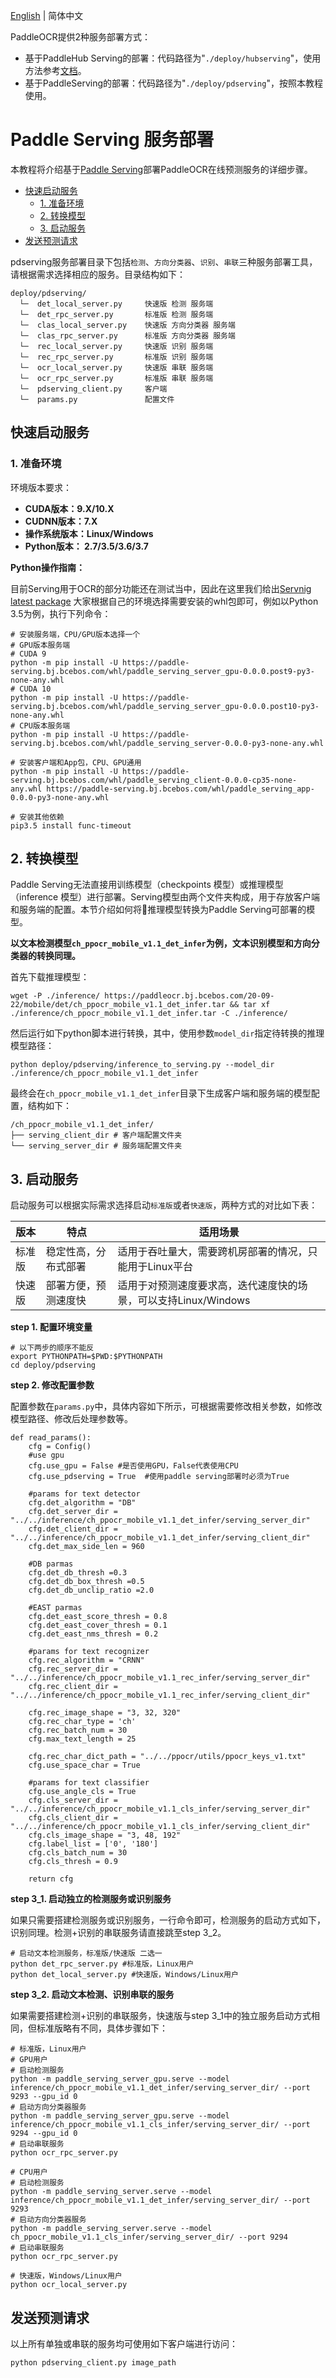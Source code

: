 [English](readme_en.md) | 简体中文	

PaddleOCR提供2种服务部署方式：	
- 基于PaddleHub Serving的部署：代码路径为"`./deploy/hubserving`"，使用方法参考[文档](../hubserving/readme.md)。		
- 基于PaddleServing的部署：代码路径为"`./deploy/pdserving`"，按照本教程使用。	

# Paddle Serving 服务部署	
本教程将介绍基于[Paddle Serving](https://github.com/PaddlePaddle/Serving)部署PaddleOCR在线预测服务的详细步骤。
- [快速启动服务](#快速启动服务)
    - [1. 准备环境](#准备环境)
    - [2. 转换模型](#转换模型)
    - [3. 启动服务](#启动服务)
- [发送预测请求](#发送预测请求)

pdserving服务部署目录下包括`检测`、`方向分类器`、`识别`、`串联`三种服务部署工具，请根据需求选择相应的服务。目录结构如下：
```
deploy/pdserving/
  └─  det_local_server.py     快速版 检测 服务端
  └─  det_rpc_server.py       标准版 检测 服务端
  └─  clas_local_server.py    快速版 方向分类器 服务端
  └─  clas_rpc_server.py      标准版 方向分类器 服务端
  └─  rec_local_server.py     快速版 识别 服务端
  └─  rec_rpc_server.py       标准版 识别 服务端
  └─  ocr_local_server.py     快速版 串联 服务端
  └─  ocr_rpc_server.py       标准版 串联 服务端
  └─  pdserving_client.py     客户端
  └─  params.py               配置文件
```

<a name="快速启动服务"></a>
## 快速启动服务

<a name="准备环境"></a>
### 1. 准备环境
环境版本要求：  
- **CUDA版本：9.X/10.X**  
- **CUDNN版本：7.X**  
- **操作系统版本：Linux/Windows**  
- **Python版本： 2.7/3.5/3.6/3.7** 

**Python操作指南：**

目前Serving用于OCR的部分功能还在测试当中，因此在这里我们给出[Servnig latest package](https://github.com/PaddlePaddle/Serving/blob/develop/doc/LATEST_PACKAGES.md)
大家根据自己的环境选择需要安装的whl包即可，例如以Python 3.5为例，执行下列命令：
```
# 安装服务端，CPU/GPU版本选择一个
# GPU版本服务端
# CUDA 9
python -m pip install -U https://paddle-serving.bj.bcebos.com/whl/paddle_serving_server_gpu-0.0.0.post9-py3-none-any.whl 
# CUDA 10
python -m pip install -U https://paddle-serving.bj.bcebos.com/whl/paddle_serving_server_gpu-0.0.0.post10-py3-none-any.whl
# CPU版本服务端
python -m pip install -U https://paddle-serving.bj.bcebos.com/whl/paddle_serving_server-0.0.0-py3-none-any.whl

# 安装客户端和App包，CPU、GPU通用
python -m pip install -U https://paddle-serving.bj.bcebos.com/whl/paddle_serving_client-0.0.0-cp35-none-any.whl https://paddle-serving.bj.bcebos.com/whl/paddle_serving_app-0.0.0-py3-none-any.whl

# 安装其他依赖
pip3.5 install func-timeout
```

<a name="转换模型"></a>
## 2. 转换模型

Paddle Serving无法直接用训练模型（checkpoints 模型）或推理模型（inference 模型）进行部署。Serving模型由两个文件夹构成，用于存放客户端和服务端的配置。本节介绍如何将推理模型转换为Paddle Serving可部署的模型。

**以文本检测模型`ch_ppocr_mobile_v1.1_det_infer`为例，文本识别模型和方向分类器的转换同理。**

首先下载推理模型：
```shell
wget -P ./inference/ https://paddleocr.bj.bcebos.com/20-09-22/mobile/det/ch_ppocr_mobile_v1.1_det_infer.tar && tar xf ./inference/ch_ppocr_mobile_v1.1_det_infer.tar -C ./inference/
```
然后运行如下python脚本进行转换，其中，使用参数`model_dir`指定待转换的推理模型路径：
```
python deploy/pdserving/inference_to_serving.py --model_dir ./inference/ch_ppocr_mobile_v1.1_det_infer
```
最终会在`ch_ppocr_mobile_v1.1_det_infer`目录下生成客户端和服务端的模型配置，结构如下：
```
/ch_ppocr_mobile_v1.1_det_infer/
├── serving_client_dir # 客户端配置文件夹
└── serving_server_dir # 服务端配置文件夹
```

<a name="启动服务"></a>
## 3. 启动服务

启动服务可以根据实际需求选择启动`标准版`或者`快速版`，两种方式的对比如下表：  

|版本|特点|适用场景|
|-|-|-|
|标准版|稳定性高，分布式部署|适用于吞吐量大，需要跨机房部署的情况，只能用于Linux平台|
|快速版|部署方便，预测速度快|适用于对预测速度要求高，迭代速度快的场景，可以支持Linux/Windows|


**step 1. 配置环境变量**

```
# 以下两步的顺序不能反
export PYTHONPATH=$PWD:$PYTHONPATH
cd deploy/pdserving
```

**step 2. 修改配置参数**

配置参数在`params.py`中，具体内容如下所示，可根据需要修改相关参数，如修改模型路径、修改后处理参数等。

```
def read_params():
    cfg = Config()
    #use gpu
    cfg.use_gpu = False #是否使用GPU，False代表使用CPU
    cfg.use_pdserving = True  #使用paddle serving部署时必须为True

    #params for text detector
    cfg.det_algorithm = "DB"
    cfg.det_server_dir = "../../inference/ch_ppocr_mobile_v1.1_det_infer/serving_server_dir"
    cfg.det_client_dir = "../../inference/ch_ppocr_mobile_v1.1_det_infer/serving_client_dir"
    cfg.det_max_side_len = 960

    #DB parmas
    cfg.det_db_thresh =0.3
    cfg.det_db_box_thresh =0.5
    cfg.det_db_unclip_ratio =2.0

    #EAST parmas
    cfg.det_east_score_thresh = 0.8
    cfg.det_east_cover_thresh = 0.1
    cfg.det_east_nms_thresh = 0.2

    #params for text recognizer
    cfg.rec_algorithm = "CRNN"
    cfg.rec_server_dir = "../../inference/ch_ppocr_mobile_v1.1_rec_infer/serving_server_dir"
    cfg.rec_client_dir = "../../inference/ch_ppocr_mobile_v1.1_rec_infer/serving_client_dir"

    cfg.rec_image_shape = "3, 32, 320"
    cfg.rec_char_type = 'ch'
    cfg.rec_batch_num = 30
    cfg.max_text_length = 25

    cfg.rec_char_dict_path = "../../ppocr/utils/ppocr_keys_v1.txt"
    cfg.use_space_char = True

    #params for text classifier
    cfg.use_angle_cls = True
    cfg.cls_server_dir = "../../inference/ch_ppocr_mobile_v1.1_cls_infer/serving_server_dir"
    cfg.cls_client_dir = "../../inference/ch_ppocr_mobile_v1.1_cls_infer/serving_client_dir"
    cfg.cls_image_shape = "3, 48, 192"
    cfg.label_list = ['0', '180']
    cfg.cls_batch_num = 30
    cfg.cls_thresh = 0.9

    return cfg
```

**step 3_1. 启动独立的检测服务或识别服务**

如果只需要搭建检测服务或识别服务，一行命令即可，检测服务的启动方式如下，识别同理。检测+识别的串联服务请直接跳至step 3_2。

```
# 启动文本检测服务，标准版/快速版 二选一
python det_rpc_server.py #标准版，Linux用户
python det_local_server.py #快速版，Windows/Linux用户
```

**step 3_2. 启动文本检测、识别串联的服务**

如果需要搭建检测+识别的串联服务，快速版与step 3_1中的独立服务启动方式相同，但标准版略有不同，具体步骤如下：

```
# 标准版，Linux用户
# GPU用户
# 启动检测服务
python -m paddle_serving_server_gpu.serve --model inference/ch_ppocr_mobile_v1.1_det_infer/serving_server_dir/ --port 9293 --gpu_id 0
# 启动方向分类器服务
python -m paddle_serving_server_gpu.serve --model inference/ch_ppocr_mobile_v1.1_cls_infer/serving_server_dir/ --port 9294 --gpu_id 0
# 启动串联服务
python ocr_rpc_server.py 

# CPU用户
# 启动检测服务
python -m paddle_serving_server.serve --model inference/ch_ppocr_mobile_v1.1_det_infer/serving_server_dir/ --port 9293
# 启动方向分类器服务
python -m paddle_serving_server.serve --model ch_ppocr_mobile_v1.1_cls_infer/serving_server_dir/ --port 9294
# 启动串联服务
python ocr_rpc_server.py

# 快速版，Windows/Linux用户
python ocr_local_server.py 
```

<a name="发送预测请求"></a>
## 发送预测请求
以上所有单独或串联的服务均可使用如下客户端进行访问：
```
python pdserving_client.py image_path
```

